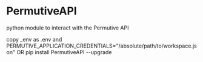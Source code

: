 # PermutiveAPI
python module to interact with the Permutive API

copy _env as .env and PERMUTIVE_APPLICATION_CREDENTIALS="/absolute/path/to/workspace.json"
OR
pip install PermutiveAPI --upgrade
